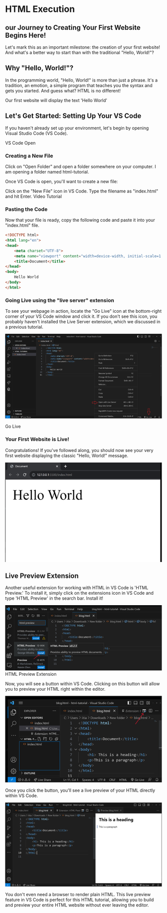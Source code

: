 # HTML Execution

## our Journey to Creating Your First Website Begins Here!
Let's mark this as an important milestone: the creation of your first website! And what's a better way to start than with the traditional "Hello, World!"?

## Why "Hello, World!"?
In the programming world, "Hello, World!" is more than just a phrase. It's a tradition, an emotion, a simple program that teaches you the syntax and gets you started. And guess what? HTML is no different!

Our first website will display the text 'Hello World'

## Let's Get Started: Setting Up Your VS Code
If you haven't already set up your environment, let's begin by opening Visual Studio Code (VS Code).

VS Code Open

### Creating a New File
Click on "Open Folder" and open a folder somewhere on your computer. I am opening a folder named html-tutorial.

Once VS Code is open, you'll want to create a new file:

Click on the "New File" icon in VS Code.
Type the filename as "index.html" and hit Enter.
Video Tutorial

### Pasting the Code
Now that your file is ready, copy the following code and paste it into your "index.html" file.
```html
<!DOCTYPE html>
<html lang="en">
<head>
    <meta charset="UTF-8">
    <meta name="viewport" content="width=device-width, initial-scale=1.0">
    <title>Document</title>
</head>
<body>
    Hello World
</body>
</html>
```

### Going Live using the "live server" extension
To see your webpage in action, locate the "Go Live" icon at the bottom-right corner of your VS Code window and click it. If you don't see this icon, you probably haven't installed the Live Server extension, which we discussed in a previous tutorial.

![alt text](image.png)

Go Live

### Your First Website is Live!
Congratulations! If you've followed along, you should now see your very first website displaying the classic "Hello, World!" message.

![alt text](output.png)

## Live Preview Extension
Another useful extension for working with HTML in VS Code is 'HTML Preview.' To install it, simply click on the extensions icon in VS Code and type 'HTML Preview' in the search bar. Install it!

![alt text](livepriview.png)
HTML Preview Extension

Now, you will see a button within VS Code. Clicking on this button will allow you to preview your HTML right within the editor.

![alt text](livedemo.png)


Once you click the button, you'll see a live preview of your HTML directly within VS Code.

![alt text](live.png)


You don't even need a browser to render plain HTML. This live preview feature in VS Code is perfect for this HTML tutorial, allowing you to build and preview your entire HTML website without ever leaving the editor.